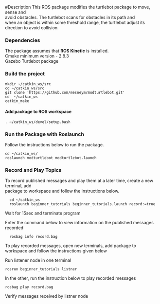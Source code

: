 #Description
This ROS package modifies the turtlebot package to move, sense and   
avoid obstacles. The turtlebot scans for obstacles in its path and  
when an object is within some threshold range, the turtlebot adjust 
its direction to avoid collision.

### Dependencies
The package assumes that **ROS Kinetic** is installed.  
Cmake minimum version - 2.8.3   
Gazebo 
Turtlebot package


### Build the project

```
mkdir ~/catkin_ws/src
cd ~/catkin_ws/src
git clone 'https://github.com/mesneym/modturtlebot.git'
cd  ~/catkin_ws 
catkin_make
```
#### Add package to ROS workspace
```
. ~/catkin_ws/devel/setup.bash
```

### Run the Package with Roslaunch
Follow the instructions below to run the package.

```
cd ~/catkin_ws/
roslaunch modturtlebot modturtlebot.launch 
```

### Record and Play Topics
To record published messages and play them at a later time, create a new terminal, add   
package to workspace and follow the instructions below.

```
  cd ~/catkin_ws
  roslaunch beginner_tutorials beginner_tutorials.launch record:=true

```
Wait for 15sec and terminate program  

Enter the command below to view information on the published messages recorded
```
  rosbag info record.bag
```

To play recorded messages, open new terminals, add package to workspace and follow the instructions
given below  

Run listener node in one terminal 
```
rosrun beginner_tutorials listner
```
In the other, run the instruction below to play recorded messages
```
rosbag play record.bag

```
Verify messages received by listner node



